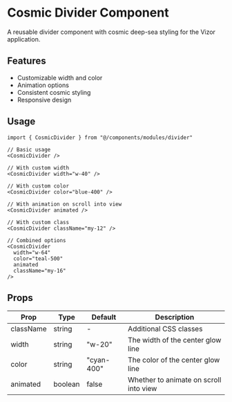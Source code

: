 # Cosmic Divider Component

A reusable divider component with cosmic deep-sea styling for the Vizor application.

## Features

- Customizable width and color
- Animation options
- Consistent cosmic styling
- Responsive design

## Usage

```tsx
import { CosmicDivider } from "@/components/modules/divider"

// Basic usage
<CosmicDivider />

// With custom width
<CosmicDivider width="w-40" />

// With custom color
<CosmicDivider color="blue-400" />

// With animation on scroll into view
<CosmicDivider animated />

// With custom class
<CosmicDivider className="my-12" />

// Combined options
<CosmicDivider 
  width="w-64" 
  color="teal-500" 
  animated 
  className="my-16" 
/>
```

## Props

| Prop | Type | Default | Description |
|------|------|---------|-------------|
| className | string | - | Additional CSS classes |
| width | string | "w-20" | The width of the center glow line |
| color | string | "cyan-400" | The color of the center glow line |
| animated | boolean | false | Whether to animate on scroll into view |
